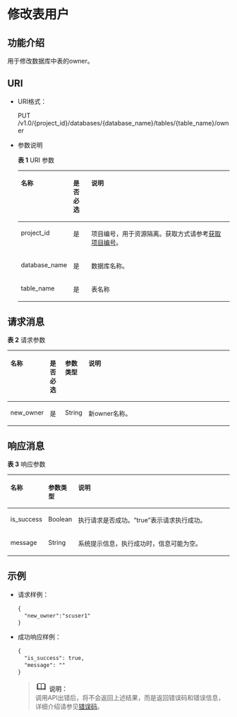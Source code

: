 # 修改表用户<a name="dli_02_0165"></a>

## 功能介绍<a name="sea3430ef1bf04eca94081b5ac8eaf9e0"></a>

用于修改数据库中表的owner。

## URI<a name="s8a8a0607d0f64fef8c4e1772fbd12d47"></a>

-   URI格式：

    PUT /v1.0/\{project\_id\}/databases/\{database\_name\}/tables/\{table\_name\}/owner

-   参数说明

    **表 1**  URI 参数

    <a name="table114731244131311"></a>
    <table><thead align="left"><tr id="row34735441131"><th class="cellrowborder" valign="top" width="14.000000000000002%" id="mcps1.2.4.1.1"><p id="p647304410136"><a name="p647304410136"></a><a name="p647304410136"></a>名称</p>
    </th>
    <th class="cellrowborder" valign="top" width="9%" id="mcps1.2.4.1.2"><p id="p947384410137"><a name="p947384410137"></a><a name="p947384410137"></a>是否必选</p>
    </th>
    <th class="cellrowborder" valign="top" width="77%" id="mcps1.2.4.1.3"><p id="p54731144161314"><a name="p54731144161314"></a><a name="p54731144161314"></a>说明</p>
    </th>
    </tr>
    </thead>
    <tbody><tr id="row04751244191319"><td class="cellrowborder" valign="top" width="14.000000000000002%" headers="mcps1.2.4.1.1 "><p id="p947574411311"><a name="p947574411311"></a><a name="p947574411311"></a>project_id</p>
    </td>
    <td class="cellrowborder" valign="top" width="9%" headers="mcps1.2.4.1.2 "><p id="p147584412134"><a name="p147584412134"></a><a name="p147584412134"></a>是</p>
    </td>
    <td class="cellrowborder" valign="top" width="77%" headers="mcps1.2.4.1.3 "><p id="p14475144471310"><a name="p14475144471310"></a><a name="p14475144471310"></a>项目编号，用于资源隔离。获取方式请参考<a href="获取项目编号.md">获取项目编号</a>。</p>
    </td>
    </tr>
    <tr id="row19475184491319"><td class="cellrowborder" valign="top" width="14.000000000000002%" headers="mcps1.2.4.1.1 "><p id="p4475154491318"><a name="p4475154491318"></a><a name="p4475154491318"></a>database_name</p>
    </td>
    <td class="cellrowborder" valign="top" width="9%" headers="mcps1.2.4.1.2 "><p id="p20475134491316"><a name="p20475134491316"></a><a name="p20475134491316"></a>是</p>
    </td>
    <td class="cellrowborder" valign="top" width="77%" headers="mcps1.2.4.1.3 "><p id="p8475184431319"><a name="p8475184431319"></a><a name="p8475184431319"></a>数据库名称。</p>
    </td>
    </tr>
    <tr id="row0391161619145"><td class="cellrowborder" valign="top" width="14.000000000000002%" headers="mcps1.2.4.1.1 "><p id="p153911616161413"><a name="p153911616161413"></a><a name="p153911616161413"></a>table_name</p>
    </td>
    <td class="cellrowborder" valign="top" width="9%" headers="mcps1.2.4.1.2 "><p id="p1539291616147"><a name="p1539291616147"></a><a name="p1539291616147"></a>是</p>
    </td>
    <td class="cellrowborder" valign="top" width="77%" headers="mcps1.2.4.1.3 "><p id="p11392191613145"><a name="p11392191613145"></a><a name="p11392191613145"></a>表名称</p>
    </td>
    </tr>
    </tbody>
    </table>


## 请求消息<a name="section53741253112510"></a>

**表 2**  请求参数

<a name="table12475104410139"></a>
<table><thead align="left"><tr id="row1747514441318"><th class="cellrowborder" valign="top" width="15.841584158415841%" id="mcps1.2.5.1.1"><p id="p17475444161318"><a name="p17475444161318"></a><a name="p17475444161318"></a>名称</p>
</th>
<th class="cellrowborder" valign="top" width="6.9306930693069315%" id="mcps1.2.5.1.2"><p id="p1347554431310"><a name="p1347554431310"></a><a name="p1347554431310"></a>是否必选</p>
</th>
<th class="cellrowborder" valign="top" width="7.920792079207921%" id="mcps1.2.5.1.3"><p id="p947514491315"><a name="p947514491315"></a><a name="p947514491315"></a>参数类型</p>
</th>
<th class="cellrowborder" valign="top" width="69.3069306930693%" id="mcps1.2.5.1.4"><p id="p3475154417137"><a name="p3475154417137"></a><a name="p3475154417137"></a>说明</p>
</th>
</tr>
</thead>
<tbody><tr id="row18475164416131"><td class="cellrowborder" valign="top" width="15.841584158415841%" headers="mcps1.2.5.1.1 "><p id="p3475104401312"><a name="p3475104401312"></a><a name="p3475104401312"></a>new_owner</p>
</td>
<td class="cellrowborder" valign="top" width="6.9306930693069315%" headers="mcps1.2.5.1.2 "><p id="p13475194411320"><a name="p13475194411320"></a><a name="p13475194411320"></a>是</p>
</td>
<td class="cellrowborder" valign="top" width="7.920792079207921%" headers="mcps1.2.5.1.3 "><p id="p1947564415130"><a name="p1947564415130"></a><a name="p1947564415130"></a>String</p>
</td>
<td class="cellrowborder" valign="top" width="69.3069306930693%" headers="mcps1.2.5.1.4 "><p id="p84751644141320"><a name="p84751644141320"></a><a name="p84751644141320"></a>新owner名称。</p>
</td>
</tr>
</tbody>
</table>

## 响应消息<a name="section99451342619"></a>

**表 3**  响应参数

<a name="table8476144414137"></a>
<table><thead align="left"><tr id="row8476114420133"><th class="cellrowborder" valign="top" width="11%" id="mcps1.2.4.1.1"><p id="p547619441136"><a name="p547619441136"></a><a name="p547619441136"></a>名称</p>
</th>
<th class="cellrowborder" valign="top" width="11%" id="mcps1.2.4.1.2"><p id="p1547612444137"><a name="p1547612444137"></a><a name="p1547612444137"></a>参数类型</p>
</th>
<th class="cellrowborder" valign="top" width="78%" id="mcps1.2.4.1.3"><p id="p2476114491311"><a name="p2476114491311"></a><a name="p2476114491311"></a>说明</p>
</th>
</tr>
</thead>
<tbody><tr id="row20476844201315"><td class="cellrowborder" valign="top" width="11%" headers="mcps1.2.4.1.1 "><p id="p15476194461310"><a name="p15476194461310"></a><a name="p15476194461310"></a>is_success</p>
</td>
<td class="cellrowborder" valign="top" width="11%" headers="mcps1.2.4.1.2 "><p id="p19476344131313"><a name="p19476344131313"></a><a name="p19476344131313"></a>Boolean</p>
</td>
<td class="cellrowborder" valign="top" width="78%" headers="mcps1.2.4.1.3 "><p id="p04767441131"><a name="p04767441131"></a><a name="p04767441131"></a>执行请求是否成功。<span class="parmvalue" id="parmvalue8476164412136"><a name="parmvalue8476164412136"></a><a name="parmvalue8476164412136"></a>“true”</span>表示请求执行成功。</p>
</td>
</tr>
<tr id="row347617445135"><td class="cellrowborder" valign="top" width="11%" headers="mcps1.2.4.1.1 "><p id="p347611448132"><a name="p347611448132"></a><a name="p347611448132"></a>message</p>
</td>
<td class="cellrowborder" valign="top" width="11%" headers="mcps1.2.4.1.2 "><p id="p747664441316"><a name="p747664441316"></a><a name="p747664441316"></a>String</p>
</td>
<td class="cellrowborder" valign="top" width="78%" headers="mcps1.2.4.1.3 "><p id="p747613442136"><a name="p747613442136"></a><a name="p747613442136"></a>系统提示信息，执行成功时，信息可能为空。</p>
</td>
</tr>
</tbody>
</table>

## 示例<a name="section670333992616"></a>

-   请求样例：

    ```
    {
      "new_owner":"scuser1" 
    }
    ```

-   成功响应样例：

    ```
    {
      "is_success": true,
      "message": ""
    }
    ```

    >![](public_sys-resources/icon-note.gif) **说明：**   
    >调用API出错后，将不会返回上述结果，而是返回错误码和错误信息，详细介绍请参见[错误码](错误码.md)。  


